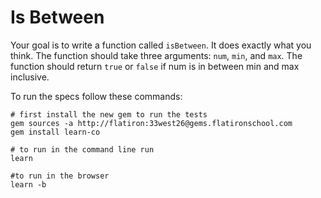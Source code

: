 # Is Between

Your goal is to write a function called `isBetween`. It does exactly what you think. The function should take three arguments: `num`, `min`, and `max`. The function should return `true` or `false` if num is in between min and max inclusive.

To run the specs follow these commands:
```shell
# first install the new gem to run the tests
gem sources -a http://flatiron:33west26@gems.flatironschool.com
gem install learn-co

# to run in the command line run
learn

#to run in the browser
learn -b
```
